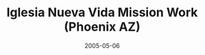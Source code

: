 ---
date: &id001 2005-05-06
end_date: 2013-01-01
location:
  address: null
  city: Phoenix
  state: AZ
minister:
- end: null
  name: Alberto Gomez
  start: 0001-01-01
  type: Organizing Pastor
ministers:
- Alberto Gomez
name: Iglesia Nueva Vida Mission Work
names: null
origination_date: *id001
raw_data: "AZ\nPhoenix\nIglesia Nueva Vida Mission Work (May 6, 2005\u201313)\n(absorbed\
  \ into Calvin OPC)\nOrg. Pastor: Alberto Gomez"
received_from: null
states:
- AZ
status:
  active: false
  end_date: null
  reason: absorbed into Calvin OPC
  received_from: null
  withdrawal_to: null
title: Iglesia Nueva Vida Mission Work (Phoenix AZ)
year_established:
- 2005

---